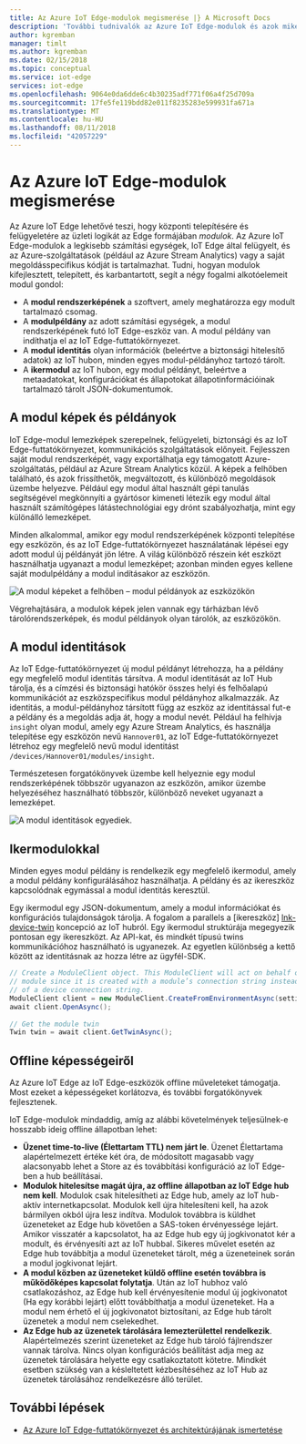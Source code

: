 ```yaml
---
title: Az Azure IoT Edge-modulok megismerése |} A Microsoft Docs
description: 'További tudnivalók az Azure IoT Edge-modulok és azok miként vannak konfigurálva:'
author: kgremban
manager: timlt
ms.author: kgremban
ms.date: 02/15/2018
ms.topic: conceptual
ms.service: iot-edge
services: iot-edge
ms.openlocfilehash: 9064e0da6dde6c4b30235adf771f06a4f25d709a
ms.sourcegitcommit: 17fe5fe119bdd82e011f8235283e599931fa671a
ms.translationtype: MT
ms.contentlocale: hu-HU
ms.lasthandoff: 08/11/2018
ms.locfileid: "42057229"
---
```

# <a name="understand-azure-iot-edge-modules"></a>Az Azure IoT Edge-modulok megismerése

Az Azure IoT Edge lehetővé teszi, hogy központi telepítésére és felügyeletére az üzleti logikát az Edge formájában *modulok*. Az Azure IoT Edge-modulok a legkisebb számítási egységek, IoT Edge által felügyelt, és az Azure-szolgáltatások (például az Azure Stream Analytics) vagy a saját megoldásspecifikus kódját is tartalmazhat. Tudni, hogyan modulok kifejlesztett, telepített, és karbantartott, segít a négy fogalmi alkotóelemeit modul gondol:

* A **modul rendszerképének** a szoftvert, amely meghatározza egy modult tartalmazó csomag.
* A **modulpéldány** az adott számítási egységek, a modul rendszerképének futó IoT Edge-eszköz van. A modul példány van indíthatja el az IoT Edge-futtatókörnyezet.
* A **modul identitás** olyan információk (beleértve a biztonsági hitelesítő adatok) az IoT hubon, minden egyes modul-példányhoz tartozó tárolt.
* A **ikermodul** az IoT hubon, egy modul példányt, beleértve a metaadatokat, konfigurációkat és állapotokat állapotinformációinak tartalmazó tárolt JSON-dokumentumok. 

## <a name="module-images-and-instances"></a>A modul képek és példányok

IoT Edge-modul lemezképek szerepelnek, felügyeleti, biztonsági és az IoT Edge-futtatókörnyezet, kommunikációs szolgáltatások előnyeit. Fejlesszen saját modul rendszerképét, vagy exportálhatja egy támogatott Azure-szolgáltatás, például az Azure Stream Analytics közül.
A képek a felhőben található, és azok frissíthetők, megváltozott, és különböző megoldások üzembe helyezve. Például egy modul által használt gépi tanulás segítségével megkönnyíti a gyártósor kimeneti létezik egy modul által használt számítógépes látástechnológiai egy drónt szabályozhatja, mint egy különálló lemezképet. 

Minden alkalommal, amikor egy modul rendszerképének központi telepítése egy eszközön, és az IoT Edge-futtatókörnyezet használatának lépései egy adott modul új példányát jön létre. A világ különböző részein két eszközt használhatja ugyanazt a modul lemezképet; azonban minden egyes kellene saját modulpéldány a modul indításakor az eszközön. 

![A modul képeket a felhőben – modul példányok az eszközökön][1]

Végrehajtására, a modulok képek jelen vannak egy tárházban lévő tárolórendszerképek, és modul példányok olyan tárolók, az eszközökön. 

<!--
As use cases for Azure IoT Edge grow, new types of module images and instances will be created. For example, resource constrained devices cannot run containers so may require module images that exist as dynamic link libraries and instances that are executables. 
-->

## <a name="module-identities"></a>A modul identitások

Az IoT Edge-futtatókörnyezet új modul példányt létrehozza, ha a példány egy megfelelő modul identitás társítva. A modul identitását az IoT Hub tárolja, és a címzési és biztonsági hatókör összes helyi és felhőalapú kommunikációt az eszközspecifikus modul példányhoz alkalmazzák.
Az identitás, a modul-példányhoz társított függ az eszköz az identitással fut-e a példány és a megoldás adja át, hogy a modul nevét. Például ha felhívja `insight` olyan modul, amely egy Azure Stream Analytics, és használja telepítése egy eszközön nevű `Hannover01`, az IoT Edge-futtatókörnyezet létrehoz egy megfelelő nevű modul identitást `/devices/Hannover01/modules/insight`.

Természetesen forgatókönyvek üzembe kell helyeznie egy modul rendszerképének többször ugyanazon az eszközön, amikor üzembe helyezéséhez használható többször, különböző neveket ugyanazt a lemezképet.

![A modul identitások egyediek.][2]

## <a name="module-twins"></a>Ikermodulokkal

Minden egyes modul példány is rendelkezik egy megfelelő ikermodul, amely a modul példány konfigurálásához használhatja. A példány és az ikereszköz kapcsolódnak egymással a modul identitás keresztül. 

Egy ikermodul egy JSON-dokumentum, amely a modul információkat és konfigurációs tulajdonságok tárolja. A fogalom a parallels a [ikereszköz] [ lnk-device-twin] koncepció az IoT hubról. Egy ikermodul struktúrája megegyezik pontosan egy ikereszközt. Az API-kat, és mindkét típusú twins kommunikációhoz használható is ugyanezek. Az egyetlen különbség a kettő között az identitásnak az hozza létre az ügyfél-SDK. 

```csharp
// Create a ModuleClient object. This ModuleClient will act on behalf of a 
// module since it is created with a module’s connection string instead 
// of a device connection string. 
ModuleClient client = new ModuleClient.CreateFromEnvironmentAsync(settings); 
await client.OpenAsync(); 
 
// Get the module twin 
Twin twin = await client.GetTwinAsync(); 
```

## <a name="offline-capabilities"></a>Offline képességeiről

Az Azure IoT Edge az IoT Edge-eszközök offline műveleteket támogatja. Most ezeket a képességeket korlátozva, és további forgatókönyvek fejlesztenek. 

IoT Edge-modulok mindaddig, amíg az alábbi követelmények teljesülnek-e hosszabb ideig offline állapotban lehet: 

* **Üzenet time-to-live (Élettartam TTL) nem járt le**. Üzenet Élettartama alapértelmezett értéke két óra, de módosított magasabb vagy alacsonyabb lehet a Store az és továbbítási konfiguráció az IoT Edge-ben a hub beállításai. 
* **Modulok hitelesítse magát újra, az offline állapotban az IoT Edge hub nem kell**. Modulok csak hitelesítheti az Edge hub, amely az IoT hub-aktív internetkapcsolat. Modulok kell újra hitelesíteni kell, ha azok bármilyen okból újra lesz indítva. Modulok továbbra is küldhet üzeneteket az Edge hub követően a SAS-token érvényessége lejárt. Amikor visszatér a kapcsolatot, ha az Edge hub egy új jogkivonatot kér a modult, és érvényesíti azt az IoT hubbal. Sikeres művelet esetén az Edge hub továbbítja a modul üzeneteket tárolt, még a üzeneteinek során a modul jogkivonat lejárt. 
* **A modul közben az üzeneteket küldő offline esetén továbbra is működőképes kapcsolat folytatja**. Után az IoT hubhoz való csatlakozáshoz, az Edge hub kell érvényesítenie modul új jogkivonatot (Ha egy korábbi lejárt) előtt továbbíthatja a modul üzeneteket. Ha a modul nem érhető el új jogkivonatot biztosítani, az Edge hub tárolt üzenetek a modul nem cselekedhet. 
* **Az Edge hub az üzenetek tárolására lemezterülettel rendelkezik**. Alapértelmezés szerint üzeneteket az Edge hub tároló fájlrendszer vannak tárolva. Nincs olyan konfigurációs beállítást adja meg az üzenetek tárolására helyette egy csatlakoztatott kötetre. Mindkét esetben szükség van a késleltetett kézbesítéséhez az IoT Hub az üzenetek tárolásához rendelkezésre álló terület.  

## <a name="next-steps"></a>További lépések
 - [Az Azure IoT Edge-futtatókörnyezet és architektúrájának ismertetése][lnk-runtime]

<!-- Images -->
[1]: ./media/iot-edge-modules/image_instance.png
[2]: ./media/iot-edge-modules/identity.png

<!-- Links -->
[lnk-device-identity]: ../iot-hub/iot-hub-devguide-identity-registry.md
[lnk-device-twin]: ../iot-hub/iot-hub-devguide-device-twins.md
[lnk-runtime]: iot-edge-runtime.md
